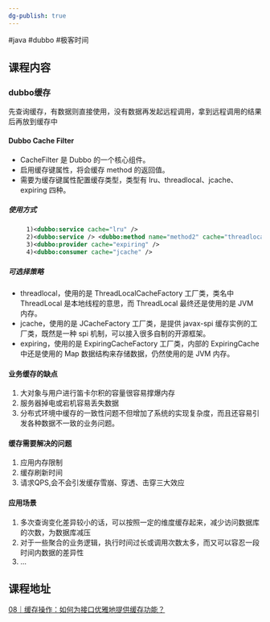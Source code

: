 ```yaml
---
dg-publish: true
---
```


#java #dubbo #极客时间 

## 课程内容

### dubbo缓存

先查询缓存，有数据则直接使用，没有数据再发起远程调用，拿到远程调用的结果后再放到缓存中

#### Dubbo Cache Filter

- CacheFilter 是 Dubbo 的一个核心组件。
- 启用缓存键属性，将会缓存 method 的返回值。
- 需要为缓存键属性配置缓存类型，类型有 lru、threadlocal、jcache、expiring 四种。

##### 使用方式

```xml
	 1)<dubbo:service cache="lru" />
     2)<dubbo:service /> <dubbo:method name="method2" cache="threadlocal" /> <dubbo:service/>
     3)<dubbo:provider cache="expiring" />
     4)<dubbo:consumer cache="jcache" />
```

##### 可选择策略

- threadlocal，使用的是 ThreadLocalCacheFactory 工厂类，类名中 ThreadLocal 是本地线程的意思，而 ThreadLocal 最终还是使用的是 JVM 内存。
- jcache，使用的是 JCacheFactory 工厂类，是提供 javax-spi 缓存实例的工厂类，既然是一种 spi 机制，可以接入很多自制的开源框架。
- expiring，使用的是 ExpiringCacheFactory 工厂类，内部的 ExpiringCache 中还是使用的 Map 数据结构来存储数据，仍然使用的是 JVM 内存。

#### 业务缓存的缺点

1. 大对象与用户进行笛卡尔积的容量很容易撑爆内存
2. 服务器掉电或宕机容易丢失数据
3. 分布式环境中缓存的一致性问题不但增加了系统的实现复杂度，而且还容易引发各种数据不一致的业务问题。

#### 缓存需要解决的问题

1. 应用内存限制
2. 缓存刷新时间
3. 请求QPS,会不会引发缓存雪崩、穿透、击穿三大效应

#### 应用场景

1. 多次查询变化差异较小的话，可以按照一定的维度缓存起来，减少访问数据库的次数，为数据库减压
2. 对于一些聚合的业务逻辑，执行时间过长或调用次数太多，而又可以容忍一段时间内数据的差异性
3. ...


## 课程地址

[08｜缓存操作：如何为接口优雅地提供缓存功能？](https://time.geekbang.org/column/article/613346)